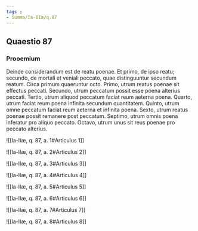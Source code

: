 ```yaml
---
tags : 
- Summa/Ia-IIæ/q.87
---
```


## Quaestio 87

### Prooemium

Deinde considerandum est de reatu poenae. Et primo, de ipso reatu; secundo, de mortali et veniali peccato, quae distinguuntur secundum reatum. Circa primum quaeruntur octo. Primo, utrum reatus poenae sit effectus peccati. Secundo, utrum peccatum possit esse poena alterius peccati. Tertio, utrum aliquod peccatum faciat reum aeterna poena. Quarto, utrum faciat reum poena infinita secundum quantitatem. Quinto, utrum omne peccatum faciat reum aeterna et infinita poena. Sexto, utrum reatus poenae possit remanere post peccatum. Septimo, utrum omnis poena inferatur pro aliquo peccato. Octavo, utrum unus sit reus poenae pro peccato alterius.

![[Ia-IIæ, q. 87, a. 1#Articulus 1]]

![[Ia-IIæ, q. 87, a. 2#Articulus 2]]

![[Ia-IIæ, q. 87, a. 3#Articulus 3]]

![[Ia-IIæ, q. 87, a. 4#Articulus 4]]

![[Ia-IIæ, q. 87, a. 5#Articulus 5]]

![[Ia-IIæ, q. 87, a. 6#Articulus 6]]

![[Ia-IIæ, q. 87, a. 7#Articulus 7]]

![[Ia-IIæ, q. 87, a. 8#Articulus 8]]

